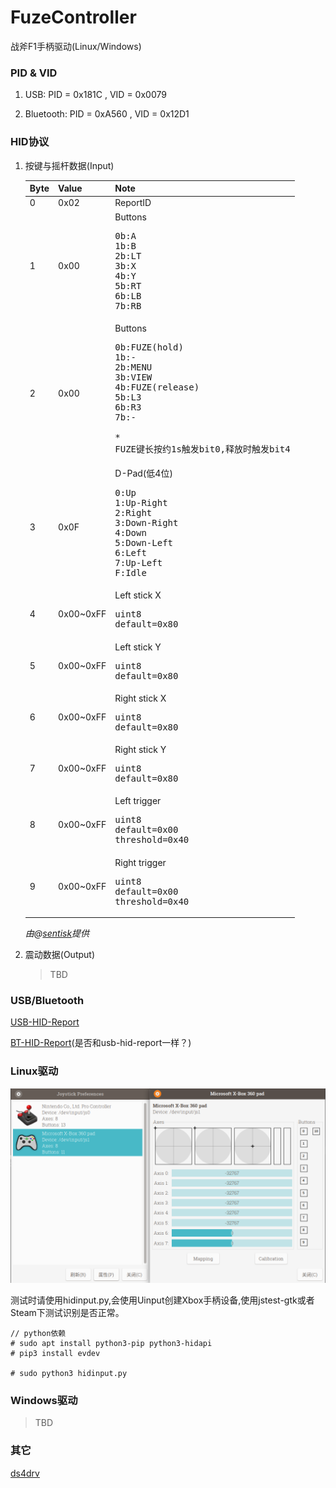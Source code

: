 # FuzeController
战斧F1手柄驱动(Linux/Windows)

### PID & VID
1. USB:
    PID = 0x181C , VID = 0x0079 

2. Bluetooth:
    PID = 0xA560 , VID = 0x12D1 

### HID协议
1. 按键与摇杆数据(Input)

    Byte|Value|Note
    ----|-----|----
    0   |0x02 |ReportID
    1   |0x00 |Buttons<pre>0b:A<br>1b:B<br>2b:LT<br>3b:X<br>4b:Y<br>5b:RT<br>6b:LB<br>7b:RB</pre>
    2   |0x00 |Buttons<pre>0b:FUZE(hold)<br>1b:-<br>2b:MENU<br>3b:VIEW<br>4b:FUZE(release)<br>5b:L3<br>6b:R3<br>7b:-<br><br>* FUZE键长按约1s触发bit0,释放时触发bit4</pre>
    3   |0x0F |D-Pad(低4位)<pre>0:Up<br>1:Up-Right<br>2:Right<br>3:Down-Right<br>4:Down<br>5:Down-Left<br>6:Left<br>7:Up-Left<br>F:Idle</pre>
    4   |0x00~0xFF |Left stick X<pre>uint8<br>default=0x80</pre>
    5   |0x00~0xFF |Left stick Y<pre>uint8<br>default=0x80</pre>
    6   |0x00~0xFF |Right stick X<pre>uint8<br>default=0x80</pre>
    7   |0x00~0xFF |Right stick Y<pre>uint8<br>default=0x80</pre>
    8   |0x00~0xFF |Left trigger<pre>uint8<br>default=0x00<br>threshold=0x40</pre>
    9   |0x00~0xFF |Right trigger<pre>uint8<br>default=0x00<br>threshold=0x40</pre>

    *由@[sentisk](https://github.com/sentisk)提供*
    
2. 震动数据(Output)
    
    > TBD

### USB/Bluetooth
[USB-HID-Report](https://github.com/mumumusuc/FuzeController/blob/master/fuze_controller_hid_dump.txt)

[BT-HID-Report](?)(是否和usb-hid-report一样？)

### Linux驱动

![转为Xbox手柄使用](https://github.com/mumumusuc/FuzeController/blob/master/images/xpad.png)

测试时请使用hidinput.py,会使用Uinput创建Xbox手柄设备,使用jstest-gtk或者Steam下测试识别是否正常。
    
```
// python依赖
# sudo apt install python3-pip python3-hidapi
# pip3 install evdev

# sudo python3 hidinput.py 
```

### Windows驱动
> TBD

### 其它
[ds4drv](https://github.com/chrippa/ds4drv)

